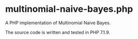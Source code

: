# multinomial-naive-bayes.php

A PHP implementation of Multinomial Naive Bayes.

The source code is written and tested in PHP 7.1.9.
